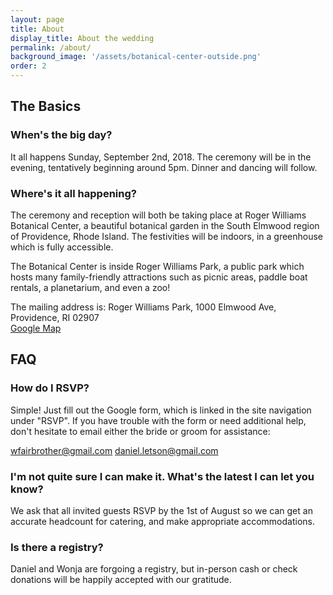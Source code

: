 ```yaml
---
layout: page
title: About
display_title: About the wedding
permalink: /about/
background_image: '/assets/botanical-center-outside.png'
order: 2
---
```

## The Basics

### When's the big day?
It all happens Sunday, September 2nd, 2018. The ceremony will be in the evening, tentatively beginning around 5pm. Dinner and dancing will follow.

### Where's it all happening?
The ceremony and reception will both be taking place at Roger Williams Botanical Center, a beautiful botanical garden in the South Elmwood region of Providence, Rhode Island. The festivities will be indoors, in a greenhouse which is fully accessible.

The Botanical Center is inside Roger Williams Park, a public park which hosts many family-friendly attractions such as picnic areas, paddle boat rentals, a planetarium, and even a zoo!

The mailing address is:
Roger Williams Park, 1000 Elmwood Ave, Providence, RI 02907<br>
[Google Map](https://goo.gl/maps/ErRVpdobPN82)

## FAQ

### How do I RSVP?
Simple! Just fill out the Google form, which is linked in the site navigation under "RSVP". If you have trouble with the form or need additional help, don't hesitate to email either the bride or groom for assistance:

[wfairbrother@gmail.com](mailto:wfairbrother@gmail.com)
[daniel.letson@gmail.com](mailto:daniel.letson@gmail.com)

### I'm not quite sure I can make it. What's the latest I can let you know?
We ask that all invited guests RSVP by the 1st of August so we can get an accurate headcount for catering, and make appropriate accommodations.

### Is there a registry?
Daniel and Wonja are forgoing a registry, but in-person cash or check donations will be happily accepted with our gratitude.

